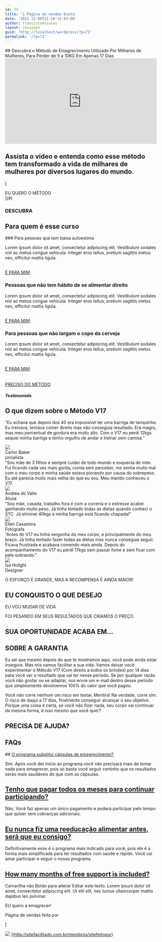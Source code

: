 ```yaml
---
id: 73
title: '1 Página de vendas Dieta'
date: '2022-12-09T21:18:32-03:00'
author: franciscomcsales
layout: revision
guid: 'http://localhost/wordpress/?p=73'
permalink: '/?p=73'
---
```


<style>/*! elementor - v3.9.0 - 06-12-2022 */
.elementor-heading-title{padding:0;margin:0;line-height:1}.elementor-widget-heading .elementor-heading-title[class*=elementor-size-]>a{color:inherit;font-size:inherit;line-height:inherit}.elementor-widget-heading .elementor-heading-title.elementor-size-small{font-size:15px}.elementor-widget-heading .elementor-heading-title.elementor-size-medium{font-size:19px}.elementor-widget-heading .elementor-heading-title.elementor-size-large{font-size:29px}.elementor-widget-heading .elementor-heading-title.elementor-size-xl{font-size:39px}.elementor-widget-heading .elementor-heading-title.elementor-size-xxl{font-size:59px}</style></head><body>## Descubra o Método de Emagrecimento Utilizado Por Milhares de Mulheres, Para Perder de 5 a 10KG Em Apenas 17 Dias

 <iframe allow="accelerometer; autoplay; clipboard-write; encrypted-media; gyroscope; picture-in-picture" allowfullscreen="" frameborder="0" height="281" loading="lazy" src="https://www.youtube.com/embed/XHOmBV4js_E?feature=oembed" title="Video Placeholder" width="500"></iframe>

## Assista o vídeo e entenda como esse método tem transformado a vida de milhares de mulheres por diversos lugares do mundo.

<style>/*! elementor - v3.9.0 - 06-12-2022 */
.elementor-widget-divider{--divider-border-style:none;--divider-border-width:1px;--divider-color:#2c2c2c;--divider-icon-size:20px;--divider-element-spacing:10px;--divider-pattern-height:24px;--divider-pattern-size:20px;--divider-pattern-url:none;--divider-pattern-repeat:repeat-x}.elementor-widget-divider .elementor-divider{display:flex}.elementor-widget-divider .elementor-divider__text{font-size:15px;line-height:1;max-width:95%}.elementor-widget-divider .elementor-divider__element{margin:0 var(--divider-element-spacing);flex-shrink:0}.elementor-widget-divider .elementor-icon{font-size:var(--divider-icon-size)}.elementor-widget-divider .elementor-divider-separator{display:flex;margin:0;direction:ltr}.elementor-widget-divider--view-line_icon .elementor-divider-separator,.elementor-widget-divider--view-line_text .elementor-divider-separator{align-items:center}.elementor-widget-divider--view-line_icon .elementor-divider-separator:after,.elementor-widget-divider--view-line_icon .elementor-divider-separator:before,.elementor-widget-divider--view-line_text .elementor-divider-separator:after,.elementor-widget-divider--view-line_text .elementor-divider-separator:before{display:block;content:"";border-bottom:0;flex-grow:1;border-top:var(--divider-border-width) var(--divider-border-style) var(--divider-color)}.elementor-widget-divider--element-align-left .elementor-divider .elementor-divider-separator>.elementor-divider__svg:first-of-type{flex-grow:0;flex-shrink:100}.elementor-widget-divider--element-align-left .elementor-divider-separator:before{content:none}.elementor-widget-divider--element-align-left .elementor-divider__element{margin-left:0}.elementor-widget-divider--element-align-right .elementor-divider .elementor-divider-separator>.elementor-divider__svg:last-of-type{flex-grow:0;flex-shrink:100}.elementor-widget-divider--element-align-right .elementor-divider-separator:after{content:none}.elementor-widget-divider--element-align-right .elementor-divider__element{margin-right:0}.elementor-widget-divider:not(.elementor-widget-divider--view-line_text):not(.elementor-widget-divider--view-line_icon) .elementor-divider-separator{border-top:var(--divider-border-width) var(--divider-border-style) var(--divider-color)}.elementor-widget-divider--separator-type-pattern{--divider-border-style:none}.elementor-widget-divider--separator-type-pattern.elementor-widget-divider--view-line .elementor-divider-separator,.elementor-widget-divider--separator-type-pattern:not(.elementor-widget-divider--view-line) .elementor-divider-separator:after,.elementor-widget-divider--separator-type-pattern:not(.elementor-widget-divider--view-line) .elementor-divider-separator:before,.elementor-widget-divider--separator-type-pattern:not([class*=elementor-widget-divider--view]) .elementor-divider-separator{width:100%;min-height:var(--divider-pattern-height);-webkit-mask-size:var(--divider-pattern-size) 100%;mask-size:var(--divider-pattern-size) 100%;-webkit-mask-repeat:var(--divider-pattern-repeat);mask-repeat:var(--divider-pattern-repeat);background-color:var(--divider-color);-webkit-mask-image:var(--divider-pattern-url);mask-image:var(--divider-pattern-url)}.elementor-widget-divider--no-spacing{--divider-pattern-size:auto}.elementor-widget-divider--bg-round{--divider-pattern-repeat:round}.rtl .elementor-widget-divider .elementor-divider__text{direction:rtl}.e-con-inner>.elementor-widget-divider,.e-con>.elementor-widget-divider{width:var(--container-widget-width);--flex-grow:var(--container-widget-flex-grow)}</style> [  
 EU QUERO O MÉTODO  
 ](#)

### DESCUBRA

## Para quem é esse curso

<style>/*! elementor - v3.9.0 - 06-12-2022 */
.elementor-column .elementor-spacer-inner{height:var(--spacer-size)}.e-con{--container-widget-width:100%}.e-con-inner>.elementor-widget-spacer,.e-con>.elementor-widget-spacer{width:var(--container-widget-width,var(--spacer-size));--align-self:var(--container-widget-align-self,initial);--flex-shrink:0}.e-con-inner>.elementor-widget-spacer>.elementor-widget-container,.e-con-inner>.elementor-widget-spacer>.elementor-widget-container>.elementor-spacer,.e-con>.elementor-widget-spacer>.elementor-widget-container,.e-con>.elementor-widget-spacer>.elementor-widget-container>.elementor-spacer{height:100%}.e-con-inner>.elementor-widget-spacer>.elementor-widget-container>.elementor-spacer>.elementor-spacer-inner,.e-con>.elementor-widget-spacer>.elementor-widget-container>.elementor-spacer>.elementor-spacer-inner{height:var(--container-widget-height,var(--spacer-size))}</style>### Para pessoas que tem baixa autoestima

 Lorem ipsum dolor sit amet, consectetur adipiscing elit. Vestibulum sodales nisl ac metus congue vehicula. Integer eros tellus, pretium sagittis metus nec, efficitur mattis ligula.

 [  
 É PARA MIM  
 ](#)

### Pessoas que não tem hábito de se alimentar direito

 Lorem ipsum dolor sit amet, consectetur adipiscing elit. Vestibulum sodales nisl ac metus congue vehicula. Integer eros tellus, pretium sagittis metus nec, efficitur mattis ligula.

 [  
 É PARA MIM  
 ](#)

### Para pessoas que não largam o copo da cerveja

 Lorem ipsum dolor sit amet, consectetur adipiscing elit. Vestibulum sodales nisl ac metus congue vehicula. Integer eros tellus, pretium sagittis metus nec, efficitur mattis ligula.

 [  
 É PARA MIM  
 ](#)  
 [  
 PRECISO DO MÉTODO  
 ](#)

##### Testimonials

## O que dizem sobre o Método V17​

<style>/*! elementor - v3.9.0 - 06-12-2022 */
.elementor-testimonial-wrapper{overflow:hidden;text-align:center}.elementor-testimonial-wrapper .elementor-testimonial-content{font-size:1.3em;margin-bottom:20px}.elementor-testimonial-wrapper .elementor-testimonial-name{line-height:1.5;display:block}.elementor-testimonial-wrapper .elementor-testimonial-job{font-size:.85em;display:block}.elementor-testimonial-wrapper .elementor-testimonial-meta{width:100%;line-height:1}.elementor-testimonial-wrapper .elementor-testimonial-meta-inner{display:inline-block}.elementor-testimonial-wrapper .elementor-testimonial-meta .elementor-testimonial-details,.elementor-testimonial-wrapper .elementor-testimonial-meta .elementor-testimonial-image{display:table-cell;vertical-align:middle}.elementor-testimonial-wrapper .elementor-testimonial-meta .elementor-testimonial-image img{width:60px;height:60px;border-radius:50%;-o-object-fit:cover;object-fit:cover;max-width:none}.elementor-testimonial-wrapper .elementor-testimonial-meta.elementor-testimonial-image-position-aside .elementor-testimonial-image{padding-right:15px}.elementor-testimonial-wrapper .elementor-testimonial-meta.elementor-testimonial-image-position-aside .elementor-testimonial-details{text-align:left}.elementor-testimonial-wrapper .elementor-testimonial-meta.elementor-testimonial-image-position-top .elementor-testimonial-details,.elementor-testimonial-wrapper .elementor-testimonial-meta.elementor-testimonial-image-position-top .elementor-testimonial-image{display:block}.elementor-testimonial-wrapper .elementor-testimonial-meta.elementor-testimonial-image-position-top .elementor-testimonial-image{margin-bottom:20px}</style> “Eu achava que depois dos 40 era impossível ter uma barriga de tanquinho. Eu treinava, tentava comer direito mas não conseguia resultado. Era magro, mas meu percentual de gordura era muito alto. Com o V17 eu perdi 12kgs sequei minha barriga e tenho orgulho de andar e treinar sem camisa.”  
 ![](http://localhost/wordpress/wp-content/plugins/elementor/assets/images/placeholder.png)  
 <font style="vertical-align: inherit;"><font style="vertical-align: inherit;">Carlor Baker</font></font>  
 <font style="vertical-align: inherit;"><font style="vertical-align: inherit;"><font style="vertical-align: inherit;"><font style="vertical-align: inherit;">jornalista</font></font></font></font><font style="vertical-align: inherit;"><font style="vertical-align: inherit;"></font></font>  
 “Sou mãe de 3 filhos e sempre cuidei de todo mundo e esquecia de mim. Fui ficando cada vez mais gorda, comia sem perceber, me sentia muito mal com o meu corpo e minha saúde estava piorando por causa do sobrepeso. Eu até parecia muito mais velha do que eu sou. Meu marido conheceu o V17.  
 ![](http://localhost/wordpress/wp-content/plugins/elementor/assets/images/placeholder.png)  
 Andrea do Valle  
 Aluna  
 “Sou mãe, casada, trabalho fora e com a correria e o estresse acabei ganhando muito peso. Já tinha tentado todas as dietas quando conheci o STC. Já eliminei 40kgs e minha barriga está ficando chapada!”  
 ![](http://localhost/wordpress/wp-content/plugins/elementor/assets/images/placeholder.png)  
 Ellen Cassimira  
 Fotógrafa  
 “Antes do V17 eu tinha vergonha do meu corpo, e principalmente do meu braço. Já tinha tentado fazer todas as dietas mas nunca conseguia seguir. Ficava frustrada e acabava comendo mais ainda. Depois do acompanhamento do V17 eu perdi 17kgs sem passar fome e sem ficar com pele sobrando.”  
 ![](http://localhost/wordpress/wp-content/plugins/elementor/assets/images/placeholder.png)  
 Isa Hollght  
 Designer

O ESFORÇO É GRANDE, MAS A RECOMPENSA É AINDA MAIOR!

## EU CONQUISTO O QUE DESEJO

 <a role="button">  
 EU VOU MUDAR DE VIDA  
 </a>

FOI PESANDO EM SEUS RESULTADOS QUE CRIAMOS O PREÇO.

## SUA OPORTUNIDADE ACABA EM…

## SOBRE A GARANTIA

Eu sei que mesmo depois do que te mostramos aqui, você pode ainda estar insegura. Mas nós vamos facilitar a sua vida. Vamos deixar você experimentar o Método V17 (Com direito a todos os brindes) por 14 dias para você ver o resultado que vai ter nesse período. Se por qualquer razão você não gostar ou se adaptar, nos envie um e-mail dentro desse período que simplesmente devolvemos 100% do valor que você pagou.

Você não corre nenhum um risco em testar. Mentira! Na verdade, corre sim. O risco de daqui a 17 dias, finalmente conseguir alcançar o seu objetivo. Porque uma coisa é certa, se você não fizer nada, seu corpo vai continuar da mesma forma, é isso mesmo que você quer?

## PRECISA DE AJUDA?

## FAQs

<style>/*! elementor - v3.9.0 - 06-12-2022 */
.elementor-accordion{text-align:left}.elementor-accordion .elementor-accordion-item{border:1px solid #d4d4d4}.elementor-accordion .elementor-accordion-item+.elementor-accordion-item{border-top:none}.elementor-accordion .elementor-tab-title{margin:0;padding:15px 20px;font-weight:700;line-height:1;cursor:pointer;outline:none}.elementor-accordion .elementor-tab-title .elementor-accordion-icon{display:inline-block;width:1.5em}.elementor-accordion .elementor-tab-title .elementor-accordion-icon svg{width:1em;height:1em}.elementor-accordion .elementor-tab-title .elementor-accordion-icon.elementor-accordion-icon-right{float:right;text-align:right}.elementor-accordion .elementor-tab-title .elementor-accordion-icon.elementor-accordion-icon-left{float:left;text-align:left}.elementor-accordion .elementor-tab-title .elementor-accordion-icon .elementor-accordion-icon-closed{display:block}.elementor-accordion .elementor-tab-title .elementor-accordion-icon .elementor-accordion-icon-opened,.elementor-accordion .elementor-tab-title.elementor-active .elementor-accordion-icon-closed{display:none}.elementor-accordion .elementor-tab-title.elementor-active .elementor-accordion-icon-opened{display:block}.elementor-accordion .elementor-tab-content{display:none;padding:15px 20px;border-top:1px solid #d4d4d4}@media (max-width:767px){.elementor-accordion .elementor-tab-title{padding:12px 15px}.elementor-accordion .elementor-tab-title .elementor-accordion-icon{width:1.2em}.elementor-accordion .elementor-tab-content{padding:7px 15px}}.e-con-inner>.elementor-widget-accordion,.e-con>.elementor-widget-accordion{width:var(--container-widget-width);--flex-grow:var(--container-widget-flex-grow)}</style>##  <a href=""> O programa substitui cápsulas de emagrecimento?</a>  
 

Sim. Após você der início ao programa você não precisará mais de tomar nada para emagrecer, pois só basta você seguir certinho que os resultados serão mais saudáveis do que com as cápsulas.

##  <a href="">Tenho que pagar todos os meses para continuar participando?</a>  
 

Não. Você faz apenas um único pagamento e poderá participar pelo tempo que quiser sem cobranças adicionais.

##  <a href="">Eu nunca fiz uma reeducação alimentar antes, será que eu consigo?</a>  
 

Definitivamente esse é o programa mais indicado para você, pois ele é a forma mais simplificada para ter resultados com saúde e rápido. Você vai amar participar e seguir o nosso programa.

##  <a href="">How many months of free support is included?</a>  
 

Camarilha não Botão para aiterar Editar este texto. Lorem ipsum dolor sit amet, consectetur adipiscing elit. Ut elit elit, nec luctus ullamcorper mattis dapibus leo pulvinar.

 <a role="button">  
 EU quero a emagrecer!  
 </a>

Página de vendas feita por

<style>/*! elementor - v3.9.0 - 06-12-2022 */
.elementor-widget-image{text-align:center}.elementor-widget-image a{display:inline-block}.elementor-widget-image a img[src$=".svg"]{width:48px}.elementor-widget-image img{vertical-align:middle;display:inline-block}</style> [  
 ![](http://localhost/wordpress/wp-content/plugins/elementor/assets/images/placeholder.png) ](http://sitefacilitado.com.br/membros/sitefeitopor)